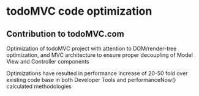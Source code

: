# todoMVC code optimization

## Contribution to todoMVC.com 

Optimization of todoMVC project with attention to DOM/render-tree optimization, and MVC architecture to ensure proper decoupling of Model View and Controller components

Optimizations have resulted in performance increase of 20-50 fold over existing code base in both Developer Tools and performanceNow() calculated methodologies
